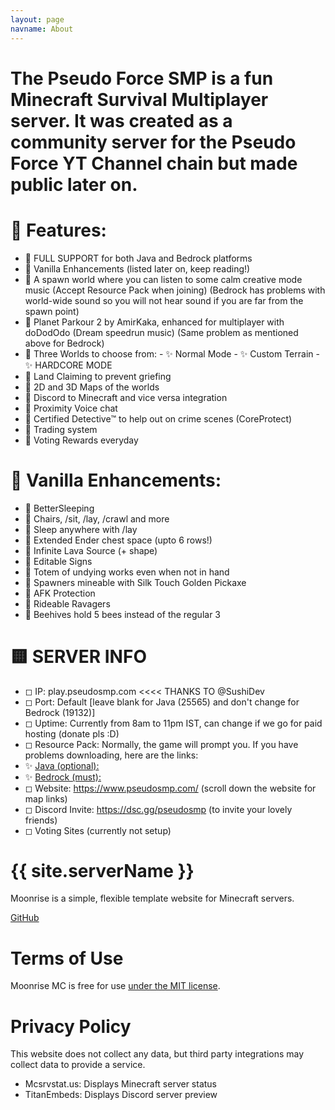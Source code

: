 ```yaml
---
layout: page
navname: About
---
```

# The Pseudo Force SMP is a fun Minecraft Survival Multiplayer server. It was created as a community server for the Pseudo Force YT Channel chain but made public later on.

# 🔶 Features:
 - 🔸 FULL SUPPORT for both Java and Bedrock platforms
 - 🔸 Vanilla Enhancements (listed later on, keep reading!)
 - 🔸 A spawn world where you can listen to some calm creative mode music (Accept Resource Pack when joining) (Bedrock has problems with world-wide sound so you will not hear sound if you are far from the spawn point)
 - 🔸 Planet Parkour 2 by AmirKaka, enhanced for multiplayer with doDodOdo (Dream speedrun music) (Same problem as mentioned above for Bedrock)
 - 🔸 Three Worlds to choose from:
             - ✨  Normal Mode
             - ✨  Custom Terrain
             - ✨  HARDCORE MODE
 - 🔸 Land Claiming to prevent griefing
 - 🔸 2D and 3D Maps of the worlds
 - 🔸 Discord to Minecraft and vice versa integration
 - 🔸 Proximity Voice chat
 - 🔸 Certified Detective™️ to help out on crime scenes (CoreProtect)
 - 🔸 Trading system
 - 🔸 Voting Rewards everyday

# 🔷 Vanilla Enhancements:
 - 🔹 BetterSleeping
 - 🔹 Chairs, /sit, /lay, /crawl and more
 - 🔹 Sleep anywhere with /lay
 - 🔹 Extended Ender chest space (upto 6 rows!)
 - 🔹 Infinite Lava Source (+ shape)
 - 🔹 Editable Signs
 - 🔹 Totem of undying works even when not in hand
 - 🔹 Spawners mineable with Silk Touch Golden Pickaxe
 - 🔹 AFK Protection
 - 🔹 Rideable Ravagers
 - 🔹 Beehives hold 5 bees instead of the regular 3

# 🟨 SERVER INFO
 - ◻ IP: play.pseudosmp.com <<<< THANKS TO @SushiDev
 - ◻ Port: Default [leave blank for Java (25565) and don't change for Bedrock (19132)]
 - ◻ Uptime: Currently from 8am to 11pm IST, can change if we go for paid hosting (donate pls :D)
 - ◻ Resource Pack: Normally, the game will prompt you. If you have problems downloading, here are the links:
 - ✨ [Java (optional):](https://www.dropbox.com/s/r95gjkftrascdqy/musicenchancementpack.zip?dl=1)
 - ✨ [Bedrock (must):](https://www.dropbox.com/s/93yqvkll7ohdjsv/gopplusmep.mcpack?dl=1)
 - ◻ Website: https://www.pseudosmp.com/ (scroll down the website for map links)
 - ◻ Discord Invite: https://dsc.gg/pseudosmp (to invite your lovely friends)
 - ◻ Voting Sites (currently not setup)

# {{ site.serverName }}

Moonrise is a simple, flexible template website for Minecraft servers.

[GitHub](https://github.com/coffeebank/moonrise)


# Terms of Use

Moonrise MC is free for use [under the MIT license](https://github.com/coffeebank/moonrise).


# Privacy Policy

This website does not collect any data, but third party integrations may collect data to provide a service.

- Mcsrvstat.us: Displays Minecraft server status
- TitanEmbeds: Displays Discord server preview
